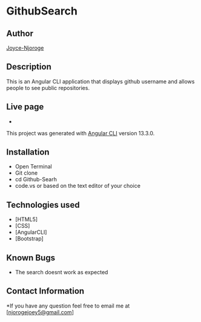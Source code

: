 # GithubSearch

## Author
[Joyce-Njoroge](https://github.com/joey57)

## Description
This is an Angular CLI application that displays github username and  allows people to see public repositories.

## Live page
* 

This project was generated with [Angular CLI](https://github.com/angular/angular-cli) version 13.3.0.

## Installation
* Open Terminal 
* Git clone
* cd Github-Searh
* code.vs or based on the text editor of your choice

## Technologies used
* [HTML5]
* [CSS]
* [AngularCLI]
* [Bootstrap]

## Known Bugs
* The search doesnt work as expected

## Contact Information
*If you have any question feel free to email me at [njorogejoey5@gmail.com]


